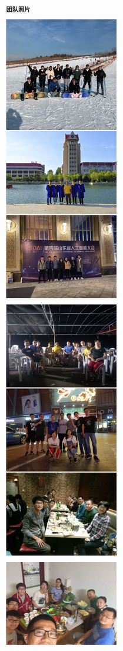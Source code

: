 ### 团队照片
<img src="/2022_huaxue.jpg#pic_center" width="300" ></img> <img src="/2021biye2.jpg#pic_center" width="300" ></img>   <img src="/2021autumn.jpg#pic_center" width="300" ></img>

 <img src="/2018summer.jpg#pic_center" width="300" ></img>   <img src="/2018biye.jpg#pic_center" width="300" ></img>  <img src="/2017yuandan.jpg#pic_center" width="300" ></img> 


<img src="/2017yu.jpg#pic_center" width="300" ></img>

 

